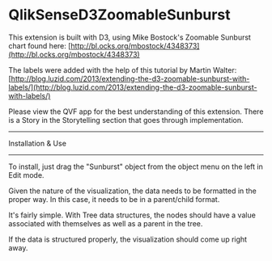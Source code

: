 QlikSenseD3ZoomableSunburst
===========================

This extension is built with D3, using Mike Bostock's Zoomable Sunburst chart found here:
[http://bl.ocks.org/mbostock/4348373](http://bl.ocks.org/mbostock/4348373)

The labels were added with the help of this tutorial by Martin Walter:
[http://blog.luzid.com/2013/extending-the-d3-zoomable-sunburst-with-labels/](http://blog.luzid.com/2013/extending-the-d3-zoomable-sunburst-with-labels/)

Please view the QVF app for the best understanding of this extension.  There is a Story in the Storytelling section that goes through implementation.

*********************************
Installation & Use
*********************************
To install, just drag the "Sunburst" object from the object menu on the left in Edit mode.

Given the nature of the visualization, the data needs to be formatted in the proper way. In this case, it needs to be in a parent/child format.

It's fairly simple. With Tree data structures, the nodes should have a value associated with themselves as well as a parent in the tree.

If the data is structured properly, the visualization should come up right away.